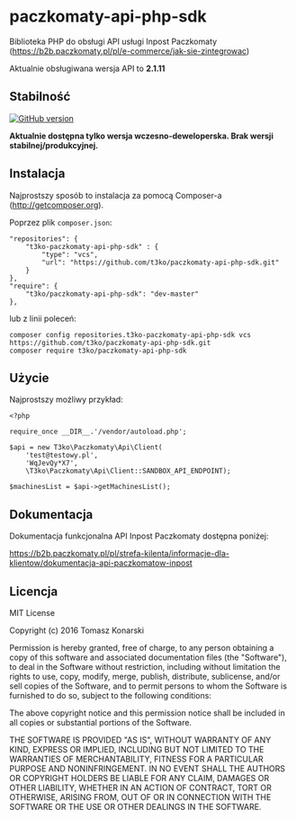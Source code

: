 # paczkomaty-api-php-sdk

Biblioteka PHP do obsługi API usługi Inpost Paczkomaty (https://b2b.paczkomaty.pl/pl/e-commerce/jak-sie-zintegrowac)

Aktualnie obsługiwana wersja API to **2.1.11**
## Stabilność
[![GitHub version](https://badge.fury.io/gh/t3ko%2Fpaczkomaty-api-php-sdk.svg)](https://badge.fury.io/gh/t3ko%2Fpaczkomaty-api-php-sdk)

**Aktualnie dostępna tylko wersja wczesno-deweloperska. Brak wersji stabilnej/produkcyjnej.**

## Instalacja
Najprostszy sposób to instalacja za pomocą Composer-a (http://getcomposer.org).

Poprzez plik `composer.json`:
```
"repositories": {
    "t3ko-paczkomaty-api-php-sdk" : {
        "type": "vcs",
        "url": "https://github.com/t3ko/paczkomaty-api-php-sdk.git"
    }
},
"require": {
    "t3ko/paczkomaty-api-php-sdk": "dev-master"
},
```
lub z linii poleceń:
```
composer config repositories.t3ko-paczkomaty-api-php-sdk vcs https://github.com/t3ko/paczkomaty-api-php-sdk.git
composer require t3ko/paczkomaty-api-php-sdk
```

## Użycie

Najprostszy możliwy przykład:
```
<?php

require_once __DIR__.'/vendor/autoload.php';

$api = new T3ko\Paczkomaty\Api\Client(
    'test@testowy.pl',
    'WqJevQy*X7',
    \T3ko\Paczkomaty\Api\Client::SANDBOX_API_ENDPOINT);

$machinesList = $api->getMachinesList();

```

## Dokumentacja
Dokumentacja funkcjonalna API Inpost Paczkomaty dostępna poniżej:

https://b2b.paczkomaty.pl/pl/strefa-kilenta/informacje-dla-klientow/dokumentacja-api-paczkomatow-inpost

## Licencja

MIT License

Copyright (c) 2016 Tomasz Konarski

Permission is hereby granted, free of charge, to any person obtaining a copy
of this software and associated documentation files (the "Software"), to deal
in the Software without restriction, including without limitation the rights
to use, copy, modify, merge, publish, distribute, sublicense, and/or sell
copies of the Software, and to permit persons to whom the Software is
furnished to do so, subject to the following conditions:

The above copyright notice and this permission notice shall be included in all
copies or substantial portions of the Software.

THE SOFTWARE IS PROVIDED "AS IS", WITHOUT WARRANTY OF ANY KIND, EXPRESS OR
IMPLIED, INCLUDING BUT NOT LIMITED TO THE WARRANTIES OF MERCHANTABILITY,
FITNESS FOR A PARTICULAR PURPOSE AND NONINFRINGEMENT. IN NO EVENT SHALL THE
AUTHORS OR COPYRIGHT HOLDERS BE LIABLE FOR ANY CLAIM, DAMAGES OR OTHER
LIABILITY, WHETHER IN AN ACTION OF CONTRACT, TORT OR OTHERWISE, ARISING FROM,
OUT OF OR IN CONNECTION WITH THE SOFTWARE OR THE USE OR OTHER DEALINGS IN THE
SOFTWARE.